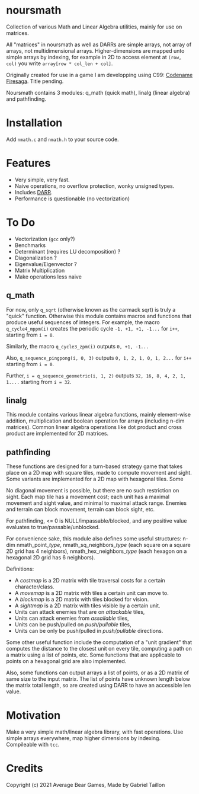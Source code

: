 # noursmath

Collection of various Math and Linear Algebra utilities, mainly for use on matrices.

All "matrices" in noursmath as well as DARRs are simple arrays, not array of arrays, not multidimensional arrays.
Higher-dimensions are mapped unto simple arrays by indexing, for example in 2D to access element at ```(row, col)``` you write ```array[row * col_len + col]```.

Originally created for use in a game I am developping using C99: [Codename Firesaga](https://gitlab.com/Gabinou/firesagamaker). Title pending. 

Noursmath contains 3 modules: q_math (quick math), linalg (linear algebra) and pathfinding.

# Installation
Add ```nmath.c``` and ```nmath.h``` to your source code.

# Features
- Very simple, very fast.
- Naive operations, no overflow protection, wonky unsigned types.
- Includes [DARR](https://gitlab.com/Gabinou/darr).
- Performance is questionable (no vectorization)

# To Do
- Vectorization (```gcc``` only?)
- Benchmarks
- Determinant (requires LU decomposition) ?
- Diagonalization ?
- Eigenvalue/Eigenvector ?
- Matrix Multiplication
- Make operations less naive

## q_math
    
For now, only ```q_sqrt``` (otherwise known as the carmack sqrt) is truly a "quick" function.
Otherwise this module contains macros and functions that produce useful sequences of integers.
For example, the macro ```q_cycle4_mppm(i)``` creates the periodic cycle ```-1, +1, +1, -1...``` for ```i++```, starting from ```i = 0```.

Similarly, the macro ```q_cycle3_zpm(i)``` outputs ```0, +1, -1...```

Also, ```q_sequence_pingpong(i, 0, 3)``` outputs ```0, 1, 2, 1, 0, 1, 2...``` for ```i++``` starting from ```i = 0```.

Further, ```i = q_sequence_geometric(i, 1, 2)``` outputs ```32, 16, 8, 4, 2, 1, 1....``` starting from ```i = 32```.

## linalg

This module contains various linear algebra functions, mainly element-wise addition, multiplication and boolean operation for arrays (including n-dim matrices).
Common linear algebra operations like dot product and cross product are implemented for 2D matrices.

## pathfinding

These functions are designed for a turn-based strategy game that takes place on a 2D map with square tiles, made to compute movement and sight.
Some variants are implemented for a 2D map with hexagonal tiles.
Some

No diagonal movement is possible, but there are no such restriction on sight.
Each map tile has a movement cost; each unit has a maximal movement and sight value, and minimal to maximal attack range.
Enemies and terrain can block movement, terrain can block sight, etc.

For pathfinding, <= 0 is NULL/impassable/blocked, and any positive value evaluates to true/passable/unblocked. 

For convenience sake, this module also defines some useful structures: n-dim nmath_point_*type*, nmath_sq_neighbors_*type* (each square on a square 2D grid has 4 neighbors), nmath_hex_neighbors_*type* (each hexagon on a hexagonal 2D grid has 6 neighbors).

Definitions:
- A *costmap* is a 2D matrix with tile traversal costs for a certain character/class.
- A *movemap* is a 2D matrix with tiles a certain unit can move to.
- A *blockmap* is a 2D matrix with tiles blocked for vision.
- A *sightmap* is a 2D matrix with tiles visible by a certain unit.
- Units can attack enemies that are on *attackable* tiles,
- Units can attack enemies from *assailable* tiles,
- Units can be push/pulled on *push/pullable* tiles,
- Units can be only be push/pulled in *push/pullable* directions.
<!-- a traversable tile is traversable WHETHER IT IS IN OUR MOVEMENT RANGE OR NOT. a MOVABLE tile is DIFFERENT than a TRAVERSIBLE tile. -->
<!-- although... movable implies that THE TILE MOVES. not the player! -> reachable tiles -->

Some other useful function include the computation of a "unit gradient" that computes the distance to the closest unit on every tile, computing a path on a matrix using a list of points, etc.
Some functions that are applicable to points on a hexagonal grid are also implemented.

Also, some functions can output arrays a list of points, or as a 2D matrix of same size to the input matrix.
The list of points have unknown length below the matrix total length, so are created using DARR to have an accessible len value.

# Motivation
Make a very simple math/linear algebra library, with fast operations. 
Use simple arrays everywhere, map higher dimensions by indexing.  
Compileable with ```tcc```.

# Credits
Copyright (c) 2021 Average Bear Games, Made by Gabriel Taillon
